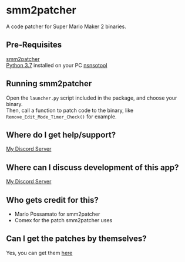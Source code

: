 # smm2patcher
A code patcher for Super Mario Maker 2 binaries.

## Pre-Requisites
[smm2patcher](https://github.com/MarioPossamato/smm2patcher/archive/master.zip)  
[Python 3.7](https://www.python.org/downloads/release/python-370/) installed on your PC
[nsnsotool](https://github.com/0CBH0/nsnsotool/releases)

## Running smm2patcher
Open the `launcher.py` script included in the package, and choose your binary.  
Then, call a function to patch code to the binary, like `Remove_Edit_Mode_Timer_Check()` for example.  

## Where do I get help/support?
[My Discord Server](https://discord.gg/8wx8uQF)

## Where can I discuss development of this app?
[My Discord Server](https://discord.gg/8wx8uQF)

## Who gets credit for this?
* Mario Possamato for smm2patcher
* Comex for the patch smm2patcher uses

## Can I get the patches by themselves?
Yes, you can get them [here](https://cdn.discordapp.com/attachments/685650601589080082/733809142422044764/main_patches.txt)
